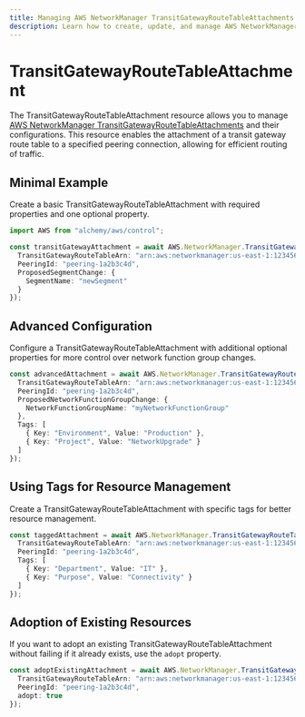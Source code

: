 ```yaml
---
title: Managing AWS NetworkManager TransitGatewayRouteTableAttachments with Alchemy
description: Learn how to create, update, and manage AWS NetworkManager TransitGatewayRouteTableAttachments using Alchemy Cloud Control.
---
```


# TransitGatewayRouteTableAttachment

The TransitGatewayRouteTableAttachment resource allows you to manage [AWS NetworkManager TransitGatewayRouteTableAttachments](https://docs.aws.amazon.com/networkmanager/latest/userguide/) and their configurations. This resource enables the attachment of a transit gateway route table to a specified peering connection, allowing for efficient routing of traffic.

## Minimal Example

Create a basic TransitGatewayRouteTableAttachment with required properties and one optional property.

```ts
import AWS from "alchemy/aws/control";

const transitGatewayAttachment = await AWS.NetworkManager.TransitGatewayRouteTableAttachment("myTransitGatewayAttachment", {
  TransitGatewayRouteTableArn: "arn:aws:networkmanager:us-east-1:123456789012:transit-gateway-route-table/rtb-1a2b3c4d",
  PeeringId: "peering-1a2b3c4d",
  ProposedSegmentChange: {
    SegmentName: "newSegment"
  }
});
```

## Advanced Configuration

Configure a TransitGatewayRouteTableAttachment with additional optional properties for more control over network function group changes.

```ts
const advancedAttachment = await AWS.NetworkManager.TransitGatewayRouteTableAttachment("advancedTransitGatewayAttachment", {
  TransitGatewayRouteTableArn: "arn:aws:networkmanager:us-east-1:123456789012:transit-gateway-route-table/rtb-1a2b3c4d",
  PeeringId: "peering-1a2b3c4d",
  ProposedNetworkFunctionGroupChange: {
    NetworkFunctionGroupName: "myNetworkFunctionGroup"
  },
  Tags: [
    { Key: "Environment", Value: "Production" },
    { Key: "Project", Value: "NetworkUpgrade" }
  ]
});
```

## Using Tags for Resource Management

Create a TransitGatewayRouteTableAttachment with specific tags for better resource management.

```ts
const taggedAttachment = await AWS.NetworkManager.TransitGatewayRouteTableAttachment("taggedTransitGatewayAttachment", {
  TransitGatewayRouteTableArn: "arn:aws:networkmanager:us-east-1:123456789012:transit-gateway-route-table/rtb-1a2b3c4d",
  PeeringId: "peering-1a2b3c4d",
  Tags: [
    { Key: "Department", Value: "IT" },
    { Key: "Purpose", Value: "Connectivity" }
  ]
});
```

## Adoption of Existing Resources

If you want to adopt an existing TransitGatewayRouteTableAttachment without failing if it already exists, use the `adopt` property.

```ts
const adoptExistingAttachment = await AWS.NetworkManager.TransitGatewayRouteTableAttachment("adoptExistingTransitGatewayAttachment", {
  TransitGatewayRouteTableArn: "arn:aws:networkmanager:us-east-1:123456789012:transit-gateway-route-table/rtb-1a2b3c4d",
  PeeringId: "peering-1a2b3c4d",
  adopt: true
});
```
